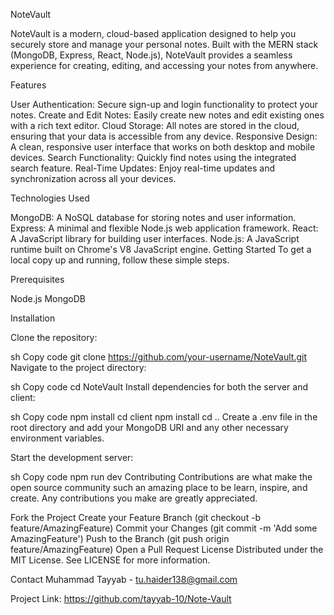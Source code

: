 NoteVault

NoteVault is a modern, cloud-based application designed to help you securely store and manage your personal notes. Built with the MERN stack (MongoDB, Express, React, Node.js), NoteVault provides a seamless experience for creating, editing, and accessing your notes from anywhere.

Features

User Authentication: Secure sign-up and login functionality to protect your notes.
Create and Edit Notes: Easily create new notes and edit existing ones with a rich text editor.
Cloud Storage: All notes are stored in the cloud, ensuring that your data is accessible from any device.
Responsive Design: A clean, responsive user interface that works on both desktop and mobile devices.
Search Functionality: Quickly find notes using the integrated search feature.
Real-Time Updates: Enjoy real-time updates and synchronization across all your devices.

Technologies Used

MongoDB: A NoSQL database for storing notes and user information.
Express: A minimal and flexible Node.js web application framework.
React: A JavaScript library for building user interfaces.
Node.js: A JavaScript runtime built on Chrome's V8 JavaScript engine.
Getting Started
To get a local copy up and running, follow these simple steps.

Prerequisites

Node.js
MongoDB

Installation

Clone the repository:

sh
Copy code
git clone https://github.com/your-username/NoteVault.git
Navigate to the project directory:

sh
Copy code
cd NoteVault
Install dependencies for both the server and client:

sh
Copy code
npm install
cd client
npm install
cd ..
Create a .env file in the root directory and add your MongoDB URI and any other necessary environment variables.

Start the development server:

sh
Copy code
npm run dev
Contributing
Contributions are what make the open source community such an amazing place to be learn, inspire, and create. Any contributions you make are greatly appreciated.

Fork the Project
Create your Feature Branch (git checkout -b feature/AmazingFeature)
Commit your Changes (git commit -m 'Add some AmazingFeature')
Push to the Branch (git push origin feature/AmazingFeature)
Open a Pull Request
License
Distributed under the MIT License. See LICENSE for more information.

Contact
Muhammad Tayyab - tu.haider138@gmail.com

Project Link: https://github.com/tayyab-10/Note-Vault

